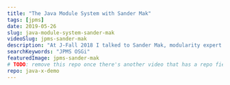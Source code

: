 ```yaml
---
title: "The Java Module System with Sander Mak"
tags: [jpms]
date: 2019-05-26
slug: java-module-system-sander-mak
videoSlug: jpms-sander-mak
description: "At J-Fall 2018 I talked to Sander Mak, modularity expert at Luminis, about the Java module system (JPMS), its adoption, how it compares to OSGi, and more."
searchKeywords: "JPMS OSGi"
featuredImage: jpms-sander-mak
# TODO: remove this repo once there's another video that has a repo field
repo: java-x-demo
---
```


<!-- TODO write a bit of text -->
